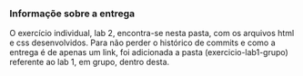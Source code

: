 ### Informaçõe sobre a entrega

O exercício individual, lab 2, encontra-se nesta pasta, com os arquivos html e css desenvolvidos. 
Para não perder o histórico de commits e como a entrega é de apenas um link, foi adicionada a pasta (exercicio-lab1-grupo) referente ao lab 1, em grupo, dentro desta.
